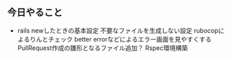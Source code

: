 ## 今日やること
- rails newしたときの基本設定
不要なファイルを生成しない設定
rubocopによるりんとチェック
better errorなどによるエラー画面を見やすくする
PullRequest作成の雛形となるファイル追加？
Rspec環境構築